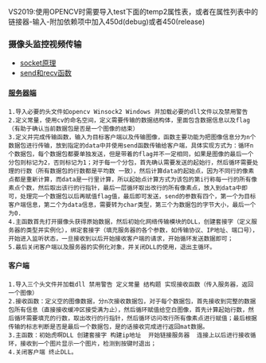 VS2019:使用OPENCV时需要导入test下面的temp2属性表，或者在属性列表中的链接器-输入-附加依赖项中加入450d(debug)或者450(release)

### 摄像头监控视频传输
- [socket原理](https://blog.csdn.net/ziyonghong/article/details/83663403)
- [send和recv函数](https://www.cnblogs.com/jianqiang2010/archive/2010/08/20/1804598.html)

#### [服务器端](https://blog.csdn.net/u010925447/article/details/77102318)

```
1.导入必要的头文件如opencv Winsock2 Windows 并加载必要的dll文件以及禁用警告
2.定义常量，使用cv的命名空间，定义需要传输的数据结构体，里面包含数据信息以及flag（有助于确认当前数据包是否是一个图像的结束）
3.定义并完成传输函数，输入为目标客户端以及传输图像，函数主要功能为把图像信息分为n个数据包进行传输，放到指定的data中并使用send函数传输给客户端，具体实现方式为：循环n个数据包，每个数据包都要单独发送，但是带着的flag并不一定相同，如果是图像的最后一个分包则标记为2，否则标记为1；对于每一个分包，首先确认需要发送的起始行，然后循环需要处理的行数（所有数据包的行数都是平均数 一致），然后计算data的起始点，因为不同行的像素点都是重新计算，而data是一行里计算，所以起始点计算方式为该包的第i行称每一行的所有像素点个数，然后取出该行的行指针，最后一层循环取出改行的所有像素点，放入到data中即可，处理完一个数据包以后再赋值flag值，最后即可发送，send的参数有四个，第一个为目标客户端信息，第二个为data信息，需要转为char类型，第三个为数据包的字节大小，最后一个为0.
4.主函数首先打开摄像头获得原始数据，然后初始化网络传输模块的DLL，创建套接字（定义服务器的类型并实例化），绑定套接字（填充服务器的各个参数，如传输协议、IP地址、端口号），开始进入监听状态，一旦接收到以后开始接收客户端的请求，开始循环发送数据即可；
5.最后关闭客户端以及服务器的实例化对象，并关闭DLL的使用，退出主循环。
```


#### 客户端

```
1.导入三个头文件并加载dll 禁用警告 定义常量 结构题 实现接收函数（传入服务器，返回一个图像）
2.接收函数：定义空的图像数据，分n次接收数据包，对于每个数据包，首先接收到完整的数据包所有信息（直接接收缓冲区接受满为止），然后循环赋值给空白图像，首先计算起始行数，然后循环需要填充的行数，取出改行的行指针，然后循环访问改行所有像素点进行赋值；最后根据传输的标志判断是否是最后一个数据包，是的话接收完成进行返回mat数据。
3.主函数：初始虎啊DLL 创建套接字 构建ip地址  开始链接服务器  连接上以后进行接收循环，接收到一个图片显示一个图片，检测到按键时退出；
4.关闭客户端 终止DLL。
```













